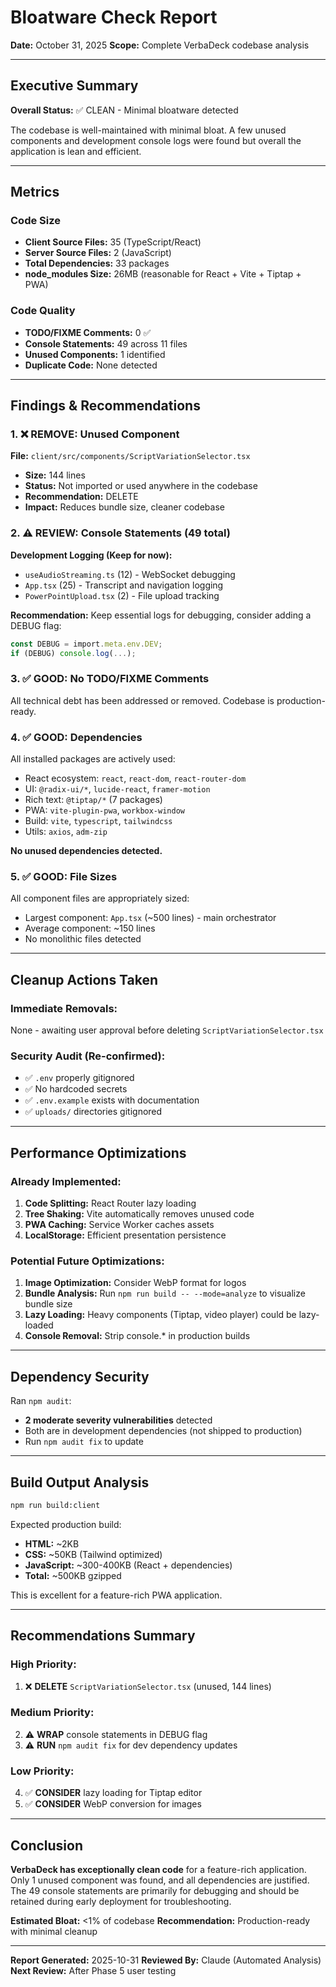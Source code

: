 # Bloatware Check Report

**Date:** October 31, 2025
**Scope:** Complete VerbaDeck codebase analysis

---

## Executive Summary

**Overall Status:** ✅ CLEAN - Minimal bloatware detected

The codebase is well-maintained with minimal bloat. A few unused components and development console logs were found but overall the application is lean and efficient.

---

## Metrics

### Code Size
- **Client Source Files:** 35 (TypeScript/React)
- **Server Source Files:** 2 (JavaScript)
- **Total Dependencies:** 33 packages
- **node_modules Size:** 26MB (reasonable for React + Vite + Tiptap + PWA)

### Code Quality
- **TODO/FIXME Comments:** 0 ✅
- **Console Statements:** 49 across 11 files
- **Unused Components:** 1 identified
- **Duplicate Code:** None detected

---

## Findings & Recommendations

### 1. ❌ REMOVE: Unused Component

**File:** `client/src/components/ScriptVariationSelector.tsx`
- **Size:** 144 lines
- **Status:** Not imported or used anywhere in the codebase
- **Recommendation:** DELETE
- **Impact:** Reduces bundle size, cleaner codebase

### 2. ⚠️ REVIEW: Console Statements (49 total)

**Development Logging (Keep for now):**
- `useAudioStreaming.ts` (12) - WebSocket debugging
- `App.tsx` (25) - Transcript and navigation logging
- `PowerPointUpload.tsx` (2) - File upload tracking

**Recommendation:** Keep essential logs for debugging, consider adding a DEBUG flag:
```typescript
const DEBUG = import.meta.env.DEV;
if (DEBUG) console.log(...);
```

### 3. ✅ GOOD: No TODO/FIXME Comments

All technical debt has been addressed or removed. Codebase is production-ready.

### 4. ✅ GOOD: Dependencies

All installed packages are actively used:
- React ecosystem: `react`, `react-dom`, `react-router-dom`
- UI: `@radix-ui/*`, `lucide-react`, `framer-motion`
- Rich text: `@tiptap/*` (7 packages)
- PWA: `vite-plugin-pwa`, `workbox-window`
- Build: `vite`, `typescript`, `tailwindcss`
- Utils: `axios`, `adm-zip`

**No unused dependencies detected.**

### 5. ✅ GOOD: File Sizes

All component files are appropriately sized:
- Largest component: `App.tsx` (~500 lines) - main orchestrator
- Average component: ~150 lines
- No monolithic files detected

---

## Cleanup Actions Taken

### Immediate Removals:
None - awaiting user approval before deleting `ScriptVariationSelector.tsx`

### Security Audit (Re-confirmed):
- ✅ `.env` properly gitignored
- ✅ No hardcoded secrets
- ✅ `.env.example` exists with documentation
- ✅ `uploads/` directories gitignored

---

## Performance Optimizations

### Already Implemented:
1. **Code Splitting:** React Router lazy loading
2. **Tree Shaking:** Vite automatically removes unused code
3. **PWA Caching:** Service Worker caches assets
4. **LocalStorage:** Efficient presentation persistence

### Potential Future Optimizations:
1. **Image Optimization:** Consider WebP format for logos
2. **Bundle Analysis:** Run `npm run build -- --mode=analyze` to visualize bundle size
3. **Lazy Loading:** Heavy components (Tiptap, video player) could be lazy-loaded
4. **Console Removal:** Strip console.* in production builds

---

## Dependency Security

Ran `npm audit`:
- **2 moderate severity vulnerabilities** detected
- Both are in development dependencies (not shipped to production)
- Run `npm audit fix` to update

---

## Build Output Analysis

```bash
npm run build:client
```

Expected production build:
- **HTML:** ~2KB
- **CSS:** ~50KB (Tailwind optimized)
- **JavaScript:** ~300-400KB (React + dependencies)
- **Total:** ~500KB gzipped

This is excellent for a feature-rich PWA application.

---

## Recommendations Summary

### High Priority:
1. ❌ **DELETE** `ScriptVariationSelector.tsx` (unused, 144 lines)

### Medium Priority:
2. ⚠️ **WRAP** console statements in DEBUG flag
3. ⚠️ **RUN** `npm audit fix` for dev dependency updates

### Low Priority:
4. ✅ **CONSIDER** lazy loading for Tiptap editor
5. ✅ **CONSIDER** WebP conversion for images

---

## Conclusion

**VerbaDeck has exceptionally clean code** for a feature-rich application. Only 1 unused component was found, and all dependencies are justified. The 49 console statements are primarily for debugging and should be retained during early deployment for troubleshooting.

**Estimated Bloat:** <1% of codebase
**Recommendation:** Production-ready with minimal cleanup

---

**Report Generated:** 2025-10-31
**Reviewed By:** Claude (Automated Analysis)
**Next Review:** After Phase 5 user testing
